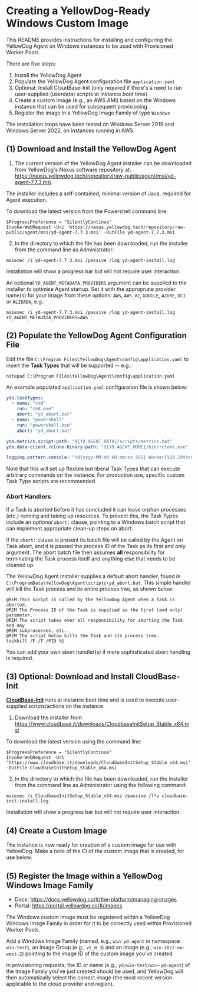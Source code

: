 # Creating a YellowDog-Ready Windows Custom Image

This README provides instructions for installing and configuring the YellowDog Agent on Windows instances to be used with Provisioned Worker Pools.

There are five steps:

1. Install the YellowDog Agent
2. Populate the YellowDog Agent configuration file `application.yaml`
3. Optional: Install CloudBase-Init (only required if there's a need to run user-supplied (userdata) scripts at instance boot time)
4. Create a custom image (e.g., an AWS AMI) based on the Windows instance that can be used for subsequent provisioning.
5. Register the image in a YellowDog Image Family of type `Windows`

The installation steps have been tested on Windows Server 2019 and Windows Server 2022, on instances running in AWS.

## (1) Download and Install the YellowDog Agent

1. The current version of the YellowDog Agent installer can be downloaded from YellowDog's Nexus software repository at: https://nexus.yellowdog.tech/repository/raw-public/agent/msi/yd-agent-7.7.3.msi.

The installer includes a self-contained, minimal version of Java, required for Agent execution.

To download the latest version from the Powershell command line:

```shell
$ProgressPreference = "SilentlyContinue"
Invoke-WebRequest -Uri 'https://nexus.yellowdog.tech/repository/raw-public/agent/msi/yd-agent-7.7.3.msi' -OutFile yd-agent-7.7.3.msi
```

2. In the directory to which the file has been downloaded, run the installer from the command line as Administrator:

```shell
msiexec /i yd-agent-7.7.3.msi /passive /log yd-agent-install.log
```
Installation will show a progress bar but will not require user interaction.

An optional `YD_AGENT_METADATA_PROVIDERS` argument can be supplied to the installer to optimise Agent startup. Set it with the appropriate provider name(s) for your image from these options: `AWS`, `AWS_V2`, `GOOGLE`, `AZURE`, `OCI` or `ALIBABA`, e.g.:

```shell
msiexec /i yd-agent-7.7.3.msi /passive /log yd-agent-install.log YD_AGENT_METADATA_PROVIDERS=AWS
```

## (2) Populate the YellowDog Agent Configuration File

Edit the file `C:\Program Files\YellowDog\Agent\config\application.yaml` to insert the **Task Types** that will be supported -- e.g.:

```commandline
notepad C:\Program Files\YellowDog\Agent\config\application.yaml
```

An example populated `application.yaml` configuration file is shown below:

```yaml
yda.taskTypes:
  - name: "cmd"
    run: "cmd.exe"
    abort: "yd_abort.bat"
  - name: "powershell"
    run: "powershell.exe"
    abort: "yd_abort.bat"

yda.metrics.script-path: "${YD_AGENT_DATA}/scripts/metrics.bat"
yda.data-client.rclone-binary-path: "${YD_AGENT_HOME}/bin/rclone.exe"

logging.pattern.console: "%d{yyyy-MM-dd HH:mm:ss.SSS} Worker[%10.10thread] %-5level[%40logger{40}] %message [%class{0}:%method:%line]%n"
```

Note that this will set up flexible but liberal Task Types that can execute arbitrary commands on the instance. For production use, specific custom Task Type scripts are recommended.

### Abort Handlers

If a Task is aborted before it has concluded it can leave orphan processes (etc.) running and taking up resources. To prevent this, the Task Types include an *optional* `abort:` clause, pointing to a Windows batch script that can implement appropriate clean-up steps on abort.

If the `abort:` clause is present its batch file will be called by the Agent on Task abort, and it is passed the process ID of the Task as its first and only argument. The abort batch file then assumes **all** responsibility for terminating the Task process itself and anything else that needs to be cleaned up.

The YellowDog Agent Installer supplies a default abort handler, found in `C:\ProgramData\YellowDog\Agent\scripts\yd_abort.bat`. This simple handler will kill the Task process and its entire process tree, as shown below:

```
@REM This script is called by the YellowDog Agent when a Task is aborted.
@REM The Process ID of the Task is supplied as the first (and only) parameter.
@REM The script takes over all responsibility for aborting the Task and any
@REM subprocesses, etc.
@REM The script below kills the Task and its process tree.
taskkill /F /T /PID %1
```

You can add your own abort handler(s) if more sophisticated abort handling is required.

## (3) Optional: Download and Install CloudBase-Init

**[CloudBase-Init](https://cloudbase.it/cloudbase-init/)** runs at instance boot time and is used to execute user-supplied scripts/actions on the instance.

1. Download the installer from https://www.cloudbase.it/downloads/CloudbaseInitSetup_Stable_x64.msi

To download the latest version using the command line:

```shell
$ProgressPreference = "SilentlyContinue"
Invoke-WebRequest -Uri 'https://www.cloudbase.it/downloads/CloudbaseInitSetup_Stable_x64.msi' -OutFile CloudbaseInitSetup_Stable_x64.msi
```

2. In the directory to which the file has been downloaded, run the installer from the command line as Administrator using the following command:

```shell
msiexec /i CloudbaseInitSetup_Stable_x64.msi /passive /l*v cloudbase-init-install.log
```

Installation will show a progress bar but will not require user interaction.

## (4) Create a Custom Image

The instance is now ready for creation of a custom image for use with YellowDog. Make a note of the ID of the custom image that is created, for use below.

## (5) Register the Image within a YellowDog Windows Image Family

- Docs: https://docs.yellowdog.co/#/the-platform/managing-images
- Portal: https://portal.yellowdog.co/#/images

The Windows custom image must be registered within a YellowDog Windows Image Family in order for it to be correctly used within Provisioned Worker Pools.

Add a Windows Image Family (named, e.g., `win-yd-agent` in namespace `win-test`), an Image Group (e.g., `v5_0_3`) and an image (e.g., `win-2022-eu-west-2`) pointing to the image ID of the custom image you've created.

In provisioning requests, the ID or name (e.g., `yd/win-test/win-yd-agent`) of the Image Family you've just created should be used, and YellowDog will then automatically select the correct image (the most recent version applicable to the cloud provider and region).
